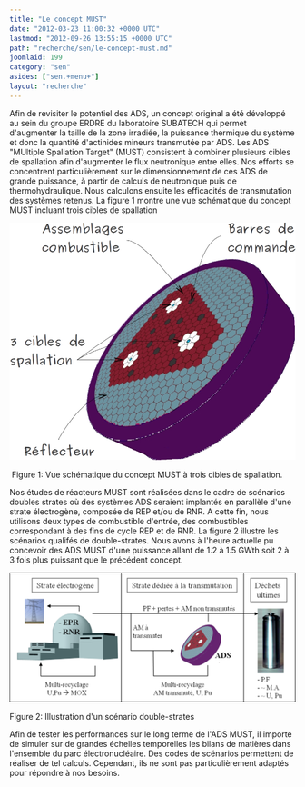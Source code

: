 ```yaml
---
title: "Le concept MUST"
date: "2012-03-23 11:00:32 +0000 UTC"
lastmod: "2012-09-26 13:55:15 +0000 UTC"
path: "recherche/sen/le-concept-must.md"
joomlaid: 199
category: "sen"
asides: ["sen.+menu+"]
layout: "recherche"
---
```

Afin de revisiter le potentiel des ADS, un concept original a été développé au sein du groupe ERDRE du laboratoire SUBATECH qui permet d'augmenter la taille de la zone irradiée, la puissance thermique du système et donc la quantité d'actinides mineurs transmutée par ADS. Les ADS "MUltiple Spallation Target" (MUST) consistent à combiner plusieurs cibles de spallation afin d'augmenter le flux neutronique entre elles. Nos efforts se concentrent particulièrement sur le dimensionnement de ces ADS de grande puissance, à partir de calculs de neutronique puis de thermohydraulique. Nous calculons ensuite les efficacités de transmutation des systèmes retenus. La figure 1 montre une vue schématique du concept MUST incluant trois cibles de spallation

![MUST](images/MUST.png)

 Figure 1: Vue schématique du concept MUST à trois cibles de spallation.

Nos études de réacteurs MUST sont réalisées dans le cadre de scénarios doubles strates où des systèmes ADS seraient implantés en parallèle d'une strate électrogène, composée de REP et/ou de RNR. A cette fin, nous utilisons deux types de combustible d'entrée, des combustibles correspondant à des fins de cycle REP et de RNR. La figure 2 illustre les scénarios qualifés de double-strates. Nous avons à l'heure actuelle pu concevoir des ADS MUST d'une puissance allant de 1.2 à 1.5 GWth soit 2 à 3 fois plus puissant que le précédent concept.

![doublestrate Fr](images/doublestrate_Fr.png)

Figure 2: Illustration d'un scénario double-strates

Afin de tester les performances sur le long terme de l'ADS MUST, il importe de simuler sur de grandes échelles temporelles les bilans de matières dans l'ensemble du parc électronucléaire. Des codes de scénarios permettent de réaliser de tel calculs. Cependant, ils ne sont pas particulièrement adaptés pour répondre à nos besoins.
